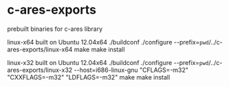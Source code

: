 # c-ares-exports
prebuilt binaries for c-ares library


linux-x64 built on Ubuntu 12.04x64
./buildconf
./configure --prefix=`pwd`/../c-ares-exports/linux-x64
make
make install


linux-x32 built on Ubuntu 12.04x64
./buildconf
./configure --prefix=`pwd`/../c-ares-exports/linux-x32 --host=i686-linux-gnu "CFLAGS=-m32" "CXXFLAGS=-m32" "LDFLAGS=-m32"
make
make install

